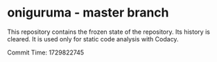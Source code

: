 # oniguruma - master branch

This repository contains the frozen state of the repository.
Its history is cleared. It is used only for static code
analysis with Codacy.

Commit Time: 1729822745